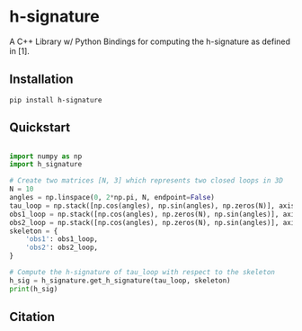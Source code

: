 # h-signature

A C++ Library w/ Python Bindings for computing the h-signature as defined in \[1\].

## Installation

```shell
pip install h-signature

```

## Quickstart

```python

import numpy as np
import h_signature

# Create two matrices [N, 3] which represents two closed loops in 3D
N = 10
angles = np.linspace(0, 2*np.pi, N, endpoint=False)
tau_loop = np.stack([np.cos(angles), np.sin(angles), np.zeros(N)], axis=1)
obs1_loop = np.stack([np.cos(angles), np.zeros(N), np.sin(angles)], axis=1)
obs2_loop = np.stack([np.cos(angles), np.zeros(N), np.sin(angles)], axis=1) + 1
skeleton = {
    'obs1': obs1_loop,
    'obs2': obs2_loop,
}

# Compute the h-signature of tau_loop with respect to the skeleton
h_sig = h_signature.get_h_signature(tau_loop, skeleton)
print(h_sig)
```

## Citation
